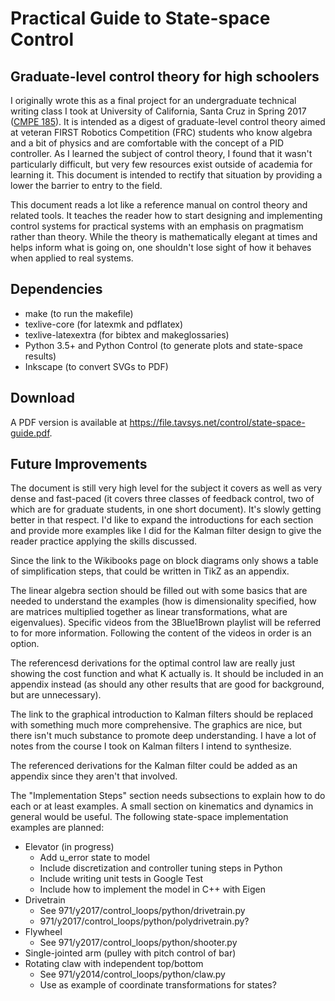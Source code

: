 # Practical Guide to State-space Control
## Graduate-level control theory for high schoolers

I originally wrote this as a final project for an undergraduate technical writing class I took at University of California, Santa Cruz in Spring 2017 ([CMPE 185](https://cmpe185-spring17-01.courses.soe.ucsc.edu/)). It is intended as a digest of graduate-level control theory aimed at veteran FIRST Robotics Competition (FRC) students who know algebra and a bit of physics and are comfortable with the concept of a PID controller. As I learned the subject of control theory, I found that it wasn't particularly difficult, but very few resources exist outside of academia for learning it. This document is intended to rectify that situation by providing a lower the barrier to entry to the field.

This document reads a lot like a reference manual on control theory and related tools. It teaches the reader how to start designing and implementing control systems for practical systems with an emphasis on pragmatism rather than theory. While the theory is mathematically elegant at times and helps inform what is going on, one shouldn't lose sight of how it behaves when applied to real systems.

## Dependencies

* make (to run the makefile)
* texlive-core (for latexmk and pdflatex)
* texlive-latexextra (for bibtex and makeglossaries)
* Python 3.5+ and Python Control (to generate plots and state-space results)
* Inkscape (to convert SVGs to PDF)

## Download

A PDF version is available at https://file.tavsys.net/control/state-space-guide.pdf.

## Future Improvements

The document is still very high level for the subject it covers as well as very dense and fast-paced (it covers three classes of feedback control, two of which are for graduate students, in one short document). It's slowly getting better in that respect. I'd like to expand the introductions for each section and provide more examples like I did for the Kalman filter design to give the reader practice applying the skills discussed.

Since the link to the Wikibooks page on block diagrams only shows a table of simplification steps, that could be written in TikZ as an appendix.

The linear algebra section should be filled out with some basics that are needed
to understand the examples (how is dimensionality specified, how are matrices multiplied together as linear transformations, what are eigenvalues). Specific videos from the 3Blue1Brown playlist will be referred to for more information. Following the content of the videos in order is an option.

The referencesd derivations for the optimal control law are really just showing the cost function and what K actually is. It should be included in an appendix instead (as should any other results that are good for background, but are unnecessary).

The link to the graphical introduction to Kalman filters should be replaced with something much more comprehensive. The graphics are nice, but there isn't much substance to promote deep understanding. I have a lot of notes from the course I took on Kalman filters I intend to synthesize.

The referenced derivations for the Kalman filter could be added as an appendix since they aren't that involved.

The "Implementation Steps" section needs subsections to explain how to do each or at least examples. A small section on kinematics and dynamics in general would be useful. The following state-space implementation examples are planned:

* Elevator (in progress)
  * Add u_error state to model
  * Include discretization and controller tuning steps in Python
  * Include writing unit tests in Google Test
  * Include how to implement the model in C++ with Eigen
* Drivetrain
  * See 971/y2017/control_loops/python/drivetrain.py
  * 971/y2017/control_loops/python/polydrivetrain.py?
* Flywheel
  * See 971/y2017/control_loops/python/shooter.py
* Single-jointed arm (pulley with pitch control of bar)
* Rotating claw with independent top/bottom
  * See 971/y2014/control_loops/python/claw.py
  * Use as example of coordinate transformations for states?
